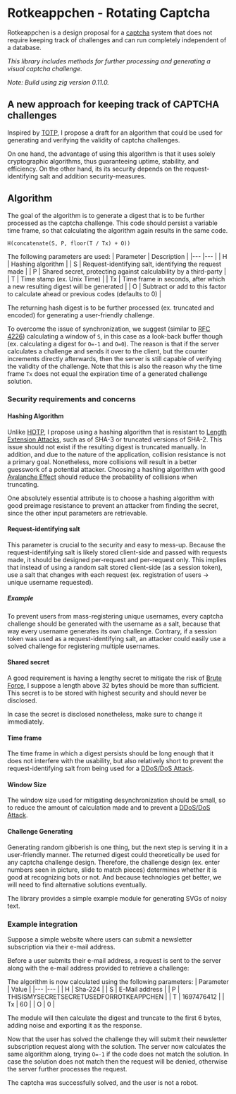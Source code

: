 # Rotkeappchen - Rotating Captcha

Rotkeappchen is a design proposal for a [captcha](https://en.wikipedia.org/wiki/CAPTCHA)
system that does not require keeping track of challenges and can run completely
independent of a database.

_This library includes methods for further processing and generating a visual
captcha challenge._

_Note: Build using zig version 0.11.0._

## A new approach for keeping track of CAPTCHA challenges

Inspired by [TOTP](https://en.wikipedia.org/wiki/Time-based_one-time_password),
I propose a draft for an algorithm that could be used for generating and verifying
the validity of captcha challenges.

On one hand, the advantage of using this algorithm is that it uses solely cryptographic
algorithms, thus guaranteeing uptime, stability, and efficiency. On the other hand, its
its security depends on the request-identifying salt and addition security-measures.

## Algorithm

The goal of the algorithm is to generate a digest that is to be further processed
as the captcha challenge. This code should persist a variable time frame, so that
calculating the algorithm again results in the same code.

```
H(concatenate(S, P, floor(T / Tx) + O))
```

The following parameters are used:
| Parameter 	| Description 	|
|---	|---	|
| H 	| Hashing algorithm 	|
| S 	| Request-identifying salt, identifying the request made 	|
| P 	| Shared secret, protecting against calculability by a third-party 	|
| T 	| Time stamp (ex. Unix Time) 	|
| Tx 	| Time frame in seconds, after which a new resulting digest will be generated 	|
| O 	| Subtract or add to this factor to calculate ahead or previous codes (defaults to 0) 	|

The returning hash digest is to be further processed (ex. truncated and encoded) for
generating a user-friendly challenge.

To overcome the issue of synchronization, we suggest (similar to [RFC 4226](https://datatracker.ietf.org/doc/html/rfc4226))
calculating a window of `S`, in this case as a look-back buffer though (ex. calculating a digest for `O=-1` and `O=0`).
The reason is that if the server calculates a challenge and sends it over to the client, but the counter increments directly afterwards,
then the server is still capable of verifying the validity of the challenge. Note that this is also the reason why
the time frame `Tx` does not equal the expiration time of a generated challenge solution.

### Security requirements and concerns

#### Hashing Algorithm

Unlike [HOTP](https://en.wikipedia.org/wiki/HMAC-based_one-time_password), I propose using a
hashing algorithm that is resistant to [Length Extension Attacks](https://en.wikipedia.org/wiki/Length_extension_attack),
such as of SHA-3 or truncated versions of SHA-2. This issue should not exist if the resulting digest
is truncated manually. In addition, and due to the nature of the application, collision resistance
is not a primary goal. Nonetheless, more collisions will result in a better guesswork of a potential
attacker. Choosing a hashing algorithm with good [Avalanche Effect](https://en.wikipedia.org/wiki/Avalanche_effect)
should reduce the probability of collisions when truncating.

One absolutely essential attribute is to choose a hashing algorithm with good preimage resistance to prevent
an attacker from finding the secret, since the other input parameters are retrievable.

#### Request-identifying salt

This parameter is crucial to the security and easy to mess-up. Because the request-identifying salt is likely stored client-side
and passed with requests made, it should be designed per-request and per-request only. This implies that instead of using a random
salt stored client-side (as a session token), use a salt that changes with each request (ex. registration of users -> unique username requested).

##### Example

To prevent users from mass-registering unique usernames, every captcha challenge should be generated with the username as a salt, because
that way every username generates its own challenge. Contrary, if a session token was used as a request-identifying salt, an attacker could easily use
a solved challenge for registering multiple usernames.

#### Shared secret

A good requirement is having a lengthy secret to mitigate the risk of [Brute Force](https://en.wikipedia.org/wiki/Brute-force_search),
I suppose a length above 32 bytes should be more than sufficient. This secret is to be stored with highest
security and should never be disclosed.

In case the secret is disclosed nonetheless, make sure to change it immediately.

#### Time frame

The time frame in which a digest persists should be long enough that it does not interfere with the usability, but also
relatively short to prevent the request-identifying salt from being used for a [DDoS/DoS Attack](https://en.wikipedia.org/wiki/Denial-of-service_attack).

#### Window Size

The window size used for mitigating desynchronization should be small, so to reduce the amount of calculation made and to prevent
a [DDoS/DoS Attack](https://en.wikipedia.org/wiki/Denial-of-service_attack).

#### Challenge Generating

Generating random gibberish is one thing, but the next step is serving it in a user-friendly manner.
The returned digest could theoretically be used for any captcha challenge design.
Therefore, the challenge design (ex. enter numbers seen in picture, slide to match pieces) determines whether
it is good at recognizing bots or not. And because technologies get better, we will need to find alternative solutions eventually.

The library provides a simple example module for generating SVGs of noisy text.

### Example integration

Suppose a simple website where users can submit a newsletter subscription via their e-mail address.

Before a user submits their e-mail address, a request is sent to the server along with the e-mail address provided to retrieve a challenge:

The algorithm is now calculated using the following parameters:
| Parameter 	| Value 	|
|---	|---	|
| H 	| Sha-224 	|
| S 	| E-Mail address 	|
| P 	| THISISMYSECRETSECRETUSEDFORROTKEAPPCHEN 	|
| T 	| 1697476412 	|
| Tx 	| 60 	|
| O 	| 0 	|

The module will then calculate the digest and truncate to the first 6 bytes, adding noise and exporting it as the response.

Now that the user has solved the challenge they will submit their newsletter subscription request along with the solution.
The server now calculates the same algorithm along, trying `O=-1` if the code does not match the solution.
In case the solution does not match then the request will be denied, otherwise the server further processes the request.

The captcha was successfully solved, and the user is not a robot.

